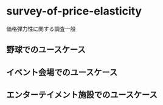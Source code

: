 # survey-of-price-elasticity
価格弾力性に関する調査一般


## 野球でのユースケース

## イベント会場でのユースケース

## エンターテイメント施設でのユースケース
